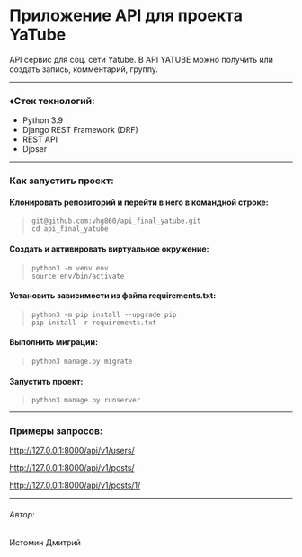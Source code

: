 # Приложение API для проекта YaTube
API сервис для соц. сети Yatube.
В API YATUBE можно получить или создать запись, комментарий, группу.
***
### ♦Стек технологий:
* Python 3.9
* Django REST Framework (DRF)
* REST API
* Djoser
***
### Как запустить проект:

#### Клонировать репозиторий и перейти в него в командной строке:
>     git@github.com:vhg860/api_final_yatube.git
>     cd api_final_yatube

#### Cоздать и активировать виртуальное окружение:
>     python3 -m venv env
>     source env/bin/activate

#### Установить зависимости из файла requirements.txt:
>     python3 -m pip install --upgrade pip
>     pip install -r requirements.txt

#### Выполнить миграции:
>     python3 manage.py migrate

#### Запустить проект:
>     python3 manage.py runserver
***
### Примеры запросов:
http://127.0.0.1:8000/api/v1/users/

http://127.0.0.1:8000/api/v1/posts/

http://127.0.0.1:8000/api/v1/posts/1/
***
###### Автор:
Истомин Дмитрий
